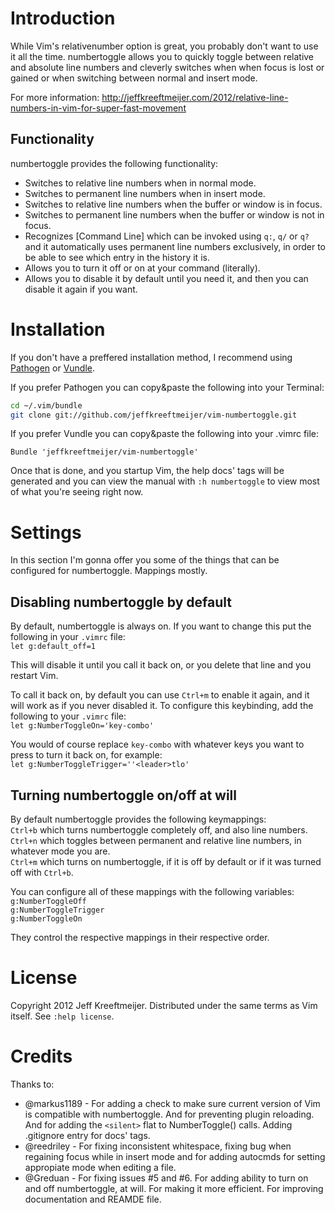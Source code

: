 # Introduction

While Vim's relativenumber option is great, you probably don't want to use
it all the time. numbertoggle allows you to quickly toggle between relative
and absolute line numbers and cleverly switches when when focus is lost or
gained or when switching between normal and insert mode.

For more information:
http://jeffkreeftmeijer.com/2012/relative-line-numbers-in-vim-for-super-fast-movement

## Functionality

numbertoggle provides the following functionality:

* Switches to relative line numbers when in normal mode.
* Switches to permanent line numbers when in insert mode.
* Switches to relative line numbers when the buffer or window is in focus.
* Switches to permanent line numbers when the buffer or window is not in focus.
* Recognizes [Command Line] which can be invoked using `q:`, `q/` or `q?` and it automatically uses permanent line numbers exclusively, in order to be able to see which entry in the history it is.
* Allows you to turn it off or on at your command (literally).
* Allows you to disable it by default until you need it, and then you can disable it again if you want.

# Installation

If you don't have a preffered installation method, I recommend using [Pathogen][1] or [Vundle][2].

If you prefer Pathogen you can copy&paste the following into your Terminal:

```sh
cd ~/.vim/bundle
git clone git://github.com/jeffkreeftmeijer/vim-numbertoggle.git
```

If you prefer Vundle you can copy&paste the following into your .vimrc file:

```viml
Bundle 'jeffkreeftmeijer/vim-numbertoggle'
```

Once that is done, and you startup Vim, the help docs' tags will be generated and you can view the manual with `:h numbertoggle` to view most of what you're seeing right now.

# Settings

In this section I'm gonna offer you some of the things that can be configured
for numbertoggle. Mappings mostly.

## Disabling numbertoggle by default

By default, numbertoggle is always on. If you want to change this put the following in your `.vimrc` file:<br />
`let g:default_off=1`

This will disable it until you call it back on, or you delete that line and you restart Vim.

To call it back on, by default you can use `Ctrl+m` to enable it again, and it will work as if you never disabled it. To configure this keybinding, add the following to your `.vimrc` file:<br />
`let g:NumberToggleOn='key-combo'`

You would of course replace `key-combo` with whatever keys you want to press to turn it back on, for example:<br />
`let g:NumberToggleTrigger=''<leader>tlo'`

## Turning numbertoggle on/off at will

By default numbertoggle provides the following keymappings:<br />
`Ctrl+b` which turns numbertoggle completely off, and also line numbers.<br />
`Ctrl+n` which toggles between permanent and relative line numbers, in whatever mode you are.<br />
`Ctrl+m` which turns on numbertoggle, if it is off by default or if it was turned off with `Ctrl+b`.

You can configure all of these mappings with the following variables:<br />
`g:NumberToggleOff`<br />
`g:NumberToggleTrigger`<br />
`g:NumberToggleOn`

They control the respective mappings in their respective order.

# License

Copyright 2012 Jeff Kreeftmeijer. Distributed under the same terms as Vim itself. See `:help license`.

# Credits

Thanks to:

* @markus1189 - For adding a check to make sure current version of Vim is compatible with numbertoggle. And for preventing plugin reloading. And for adding the `<silent>` flat to NumberToggle() calls. Adding .gitignore entry for docs' tags.
* @reedriley - For fixing inconsistent whitespace, fixing bug when regaining focus while in insert mode and for adding autocmds for setting appropiate mode when editing a file.
* @Greduan - For fixing issues #5 and #6. For adding ability to turn on and off numbertoggle, at will. For making it more efficient. For improving documentation and REAMDE file.

[1]: http://www.vim.org/scripts/script.php?script_id=2332
[2]: https://github.com/gmarik/vundle

